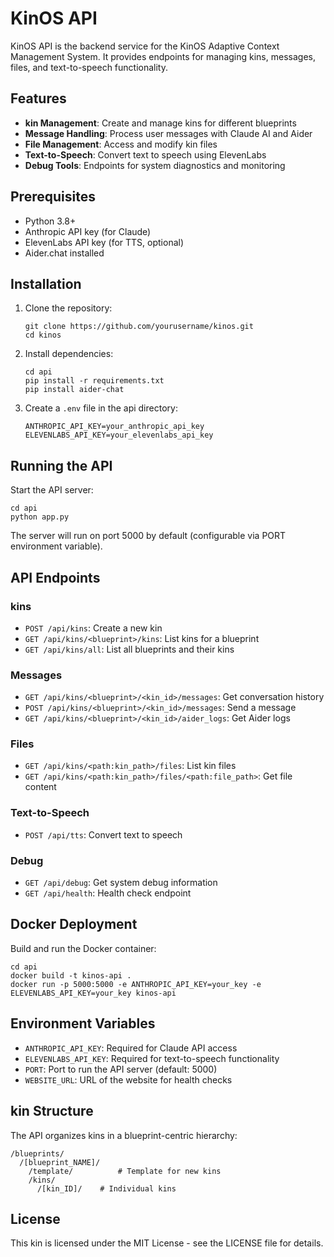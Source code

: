 # KinOS API

KinOS API is the backend service for the KinOS Adaptive Context Management System. It provides endpoints for managing kins, messages, files, and text-to-speech functionality.

## Features

- **kin Management**: Create and manage kins for different blueprints
- **Message Handling**: Process user messages with Claude AI and Aider
- **File Management**: Access and modify kin files
- **Text-to-Speech**: Convert text to speech using ElevenLabs
- **Debug Tools**: Endpoints for system diagnostics and monitoring

## Prerequisites

- Python 3.8+
- Anthropic API key (for Claude)
- ElevenLabs API key (for TTS, optional)
- Aider.chat installed

## Installation

1. Clone the repository:
   ```
   git clone https://github.com/yourusername/kinos.git
   cd kinos
   ```

2. Install dependencies:
   ```
   cd api
   pip install -r requirements.txt
   pip install aider-chat
   ```

3. Create a `.env` file in the api directory:
   ```
   ANTHROPIC_API_KEY=your_anthropic_api_key
   ELEVENLABS_API_KEY=your_elevenlabs_api_key
   ```

## Running the API

Start the API server:
```
cd api
python app.py
```

The server will run on port 5000 by default (configurable via PORT environment variable).

## API Endpoints

### kins
- `POST /api/kins`: Create a new kin
- `GET /api/kins/<blueprint>/kins`: List kins for a blueprint
- `GET /api/kins/all`: List all blueprints and their kins

### Messages
- `GET /api/kins/<blueprint>/<kin_id>/messages`: Get conversation history
- `POST /api/kins/<blueprint>/<kin_id>/messages`: Send a message
- `GET /api/kins/<blueprint>/<kin_id>/aider_logs`: Get Aider logs

### Files
- `GET /api/kins/<path:kin_path>/files`: List kin files
- `GET /api/kins/<path:kin_path>/files/<path:file_path>`: Get file content

### Text-to-Speech
- `POST /api/tts`: Convert text to speech

### Debug
- `GET /api/debug`: Get system debug information
- `GET /api/health`: Health check endpoint

## Docker Deployment

Build and run the Docker container:
```
cd api
docker build -t kinos-api .
docker run -p 5000:5000 -e ANTHROPIC_API_KEY=your_key -e ELEVENLABS_API_KEY=your_key kinos-api
```

## Environment Variables

- `ANTHROPIC_API_KEY`: Required for Claude API access
- `ELEVENLABS_API_KEY`: Required for text-to-speech functionality
- `PORT`: Port to run the API server (default: 5000)
- `WEBSITE_URL`: URL of the website for health checks

## kin Structure

The API organizes kins in a blueprint-centric hierarchy:
```
/blueprints/
  /[blueprint_NAME]/
    /template/          # Template for new kins
    /kins/
      /[kin_ID]/    # Individual kins
```

## License

This kin is licensed under the MIT License - see the LICENSE file for details.

